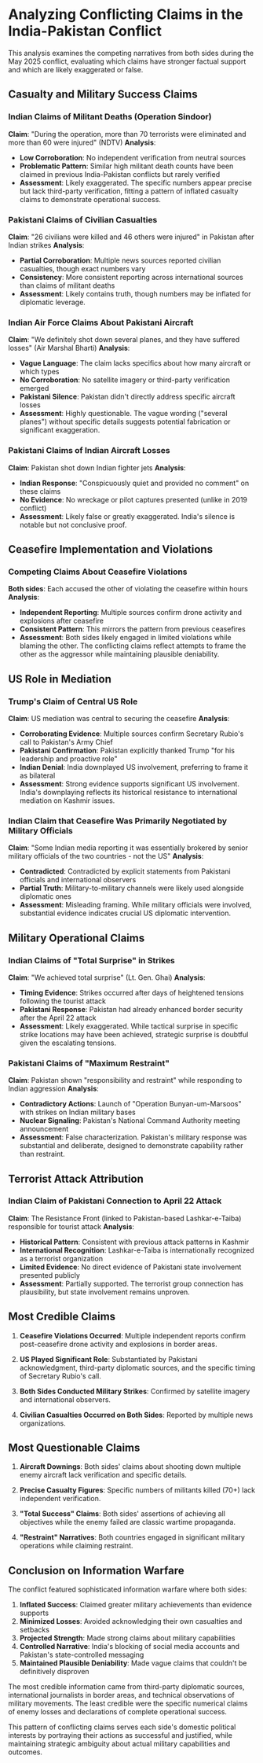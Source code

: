 # Analyzing Conflicting Claims in the India-Pakistan Conflict

This analysis examines the competing narratives from both sides during the May 2025 conflict, evaluating which claims have stronger factual support and which are likely exaggerated or false.

## Casualty and Military Success Claims

### Indian Claims of Militant Deaths (Operation Sindoor)
**Claim**: "During the operation, more than 70 terrorists were eliminated and more than 60 were injured" (NDTV)
**Analysis**: 
- **Low Corroboration**: No independent verification from neutral sources
- **Problematic Pattern**: Similar high militant death counts have been claimed in previous India-Pakistan conflicts but rarely verified
- **Assessment**: Likely exaggerated. The specific numbers appear precise but lack third-party verification, fitting a pattern of inflated casualty claims to demonstrate operational success.

### Pakistani Claims of Civilian Casualties
**Claim**: "26 civilians were killed and 46 others were injured" in Pakistan after Indian strikes
**Analysis**:
- **Partial Corroboration**: Multiple news sources reported civilian casualties, though exact numbers vary
- **Consistency**: More consistent reporting across international sources than claims of militant deaths
- **Assessment**: Likely contains truth, though numbers may be inflated for diplomatic leverage.

### Indian Air Force Claims About Pakistani Aircraft
**Claim**: "We definitely shot down several planes, and they have suffered losses" (Air Marshal Bharti)
**Analysis**:
- **Vague Language**: The claim lacks specifics about how many aircraft or which types
- **No Corroboration**: No satellite imagery or third-party verification emerged
- **Pakistani Silence**: Pakistan didn't directly address specific aircraft losses
- **Assessment**: Highly questionable. The vague wording ("several planes") without specific details suggests potential fabrication or significant exaggeration.

### Pakistani Claims of Indian Aircraft Losses
**Claim**: Pakistan shot down Indian fighter jets
**Analysis**:
- **Indian Response**: "Conspicuously quiet and provided no comment" on these claims
- **No Evidence**: No wreckage or pilot captures presented (unlike in 2019 conflict)
- **Assessment**: Likely false or greatly exaggerated. India's silence is notable but not conclusive proof.

## Ceasefire Implementation and Violations

### Competing Claims About Ceasefire Violations
**Both sides**: Each accused the other of violating the ceasefire within hours
**Analysis**:
- **Independent Reporting**: Multiple sources confirm drone activity and explosions after ceasefire
- **Consistent Pattern**: This mirrors the pattern from previous ceasefires
- **Assessment**: Both sides likely engaged in limited violations while blaming the other. The conflicting claims reflect attempts to frame the other as the aggressor while maintaining plausible deniability.

## US Role in Mediation

### Trump's Claim of Central US Role
**Claim**: US mediation was central to securing the ceasefire
**Analysis**:
- **Corroborating Evidence**: Multiple sources confirm Secretary Rubio's call to Pakistan's Army Chief
- **Pakistani Confirmation**: Pakistan explicitly thanked Trump "for his leadership and proactive role"
- **Indian Denial**: India downplayed US involvement, preferring to frame it as bilateral
- **Assessment**: Strong evidence supports significant US involvement. India's downplaying reflects its historical resistance to international mediation on Kashmir issues.

### Indian Claim that Ceasefire Was Primarily Negotiated by Military Officials
**Claim**: "Some Indian media reporting it was essentially brokered by senior military officials of the two countries - not the US"
**Analysis**:
- **Contradicted**: Contradicted by explicit statements from Pakistani officials and international observers
- **Partial Truth**: Military-to-military channels were likely used alongside diplomatic ones
- **Assessment**: Misleading framing. While military officials were involved, substantial evidence indicates crucial US diplomatic intervention.

## Military Operational Claims

### Indian Claims of "Total Surprise" in Strikes
**Claim**: "We achieved total surprise" (Lt. Gen. Ghai)
**Analysis**:
- **Timing Evidence**: Strikes occurred after days of heightened tensions following the tourist attack
- **Pakistani Response**: Pakistan had already enhanced border security after the April 22 attack
- **Assessment**: Likely exaggerated. While tactical surprise in specific strike locations may have been achieved, strategic surprise is doubtful given the escalating tensions.

### Pakistani Claims of "Maximum Restraint"
**Claim**: Pakistan shown "responsibility and restraint" while responding to Indian aggression
**Analysis**:
- **Contradictory Actions**: Launch of "Operation Bunyan-um-Marsoos" with strikes on Indian military bases
- **Nuclear Signaling**: Pakistan's National Command Authority meeting announcement
- **Assessment**: False characterization. Pakistan's military response was substantial and deliberate, designed to demonstrate capability rather than restraint.

## Terrorist Attack Attribution

### Indian Claim of Pakistani Connection to April 22 Attack
**Claim**: The Resistance Front (linked to Pakistan-based Lashkar-e-Taiba) responsible for tourist attack
**Analysis**:
- **Historical Pattern**: Consistent with previous attack patterns in Kashmir
- **International Recognition**: Lashkar-e-Taiba is internationally recognized as a terrorist organization
- **Limited Evidence**: No direct evidence of Pakistani state involvement presented publicly
- **Assessment**: Partially supported. The terrorist group connection has plausibility, but state involvement remains unproven.

## Most Credible Claims

1. **Ceasefire Violations Occurred**: Multiple independent reports confirm post-ceasefire drone activity and explosions in border areas.

2. **US Played Significant Role**: Substantiated by Pakistani acknowledgment, third-party diplomatic sources, and the specific timing of Secretary Rubio's call.

3. **Both Sides Conducted Military Strikes**: Confirmed by satellite imagery and international observers.

4. **Civilian Casualties Occurred on Both Sides**: Reported by multiple news organizations.

## Most Questionable Claims

1. **Aircraft Downings**: Both sides' claims about shooting down multiple enemy aircraft lack verification and specific details.

2. **Precise Casualty Figures**: Specific numbers of militants killed (70+) lack independent verification.

3. **"Total Success" Claims**: Both sides' assertions of achieving all objectives while the enemy failed are classic wartime propaganda.

4. **"Restraint" Narratives**: Both countries engaged in significant military operations while claiming restraint.

## Conclusion on Information Warfare

The conflict featured sophisticated information warfare where both sides:

1. **Inflated Success**: Claimed greater military achievements than evidence supports
2. **Minimized Losses**: Avoided acknowledging their own casualties and setbacks
3. **Projected Strength**: Made strong claims about military capabilities
4. **Controlled Narrative**: India's blocking of social media accounts and Pakistan's state-controlled messaging
5. **Maintained Plausible Deniability**: Made vague claims that couldn't be definitively disproven

The most credible information came from third-party diplomatic sources, international journalists in border areas, and technical observations of military movements. The least credible were the specific numerical claims of enemy losses and declarations of complete operational success.

This pattern of conflicting claims serves each side's domestic political interests by portraying their actions as successful and justified, while maintaining strategic ambiguity about actual military capabilities and outcomes.
